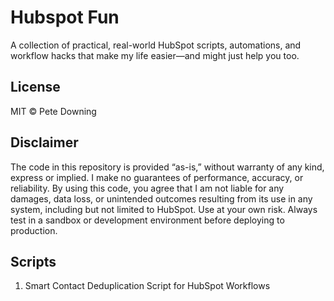 # Hubspot Fun
A collection of practical, real-world HubSpot scripts, automations, and workflow hacks that make my life easier—and might just help you too.

## License
MIT © Pete Downing

## Disclaimer
The code in this repository is provided “as-is,” without warranty of any kind, express or implied. I make no guarantees of performance, accuracy, or reliability. By using this code, you agree that I am not liable for any damages, data loss, or unintended outcomes resulting from its use in any system, including but not limited to HubSpot. Use at your own risk. Always test in a sandbox or development environment before deploying to production.

## Scripts
1. Smart Contact Deduplication Script for HubSpot Workflows
